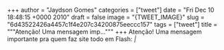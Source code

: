 
+++
author = "Jaydson Gomes"
categories = ["tweet"]
date = "Fri Dec 10 18:48:15 +0000 2010"
draft = false
image = "{TWEET_IMAGE}"
slug = "6d43522426a4457c1f4e207c34200875eeccc157"
tags = ["tweet"]
title = """Atenção! Uma mensagem imp..."""
+++
Atenção! Uma mensagem importante pra quem faz site todo em Flash: _|_
